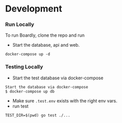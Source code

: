 # Development



### Run Locally

To run Boardly, clone the repo and run 

- Start the database, api and web.

```
docker-compose up -d
```

### Testing Locally

- Start the test database via docker-compose

````
Start the database via docker-compose
$ docker-compose up db
````

- Make sure `.test.env` exists with the right env vars.
- run test

```
TEST_DIR=$(pwd) go test ./...
```





